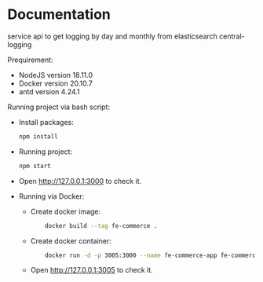 # Documentation
service api to get logging by day and monthly from elasticsearch central-logging

Prequirement:
- NodeJS version 18.11.0
- Docker version 20.10.7
- antd version 4.24.1

Running project via bash script:

* Install packages:

    ```bash
    npm install
    ```

* Running project:

    ```bash
    npm start
    ```
* Open http://127.0.0.1:3000 to check it.

* Running via Docker:
    - Create docker image:
        ```bash
            docker build --tag fe-commerce .
        ```

    - Create docker container:
        ```bash
            docker run -d -p 3005:3000 --name fe-commerce-app fe-commerce
        ```
    - Open http://127.0.0.1:3005 to check it.